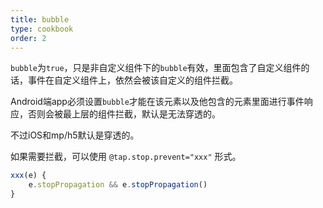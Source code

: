 ```yaml
---
title: bubble
type: cookbook
order: 2
---
```


`bubble`为`true`，只是非自定义组件下的`bubble`有效，里面包含了自定义组件的话，事件在自定义组件上，依然会被该自定义的组件拦截。

Android端app必须设置`bubble`才能在该元素以及他包含的元素里面进行事件响应，否则会被最上层的组件拦截，默认是无法穿透的。

不过iOS和mp/h5默认是穿透的。

如果需要拦截，可以使用 `@tap.stop.prevent="xxx"` 形式。

```js
xxx(e) {
	e.stopPropagation && e.stopPropagation()
}
```
